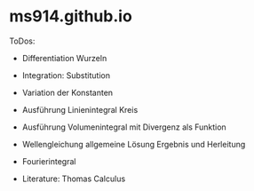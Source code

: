 # ms914.github.io

ToDos:

- Differentiation Wurzeln
- Integration: Substitution
- Variation der Konstanten
- Ausführung Linienintegral Kreis
- Ausführung Volumenintegral mit Divergenz als Funktion
- Wellengleichung allgemeine Lösung Ergebnis und Herleitung
- Fourierintegral

- Literature: Thomas Calculus
